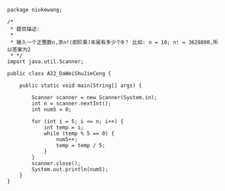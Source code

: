 	package niukewang;
	
	/*
	 * 题目描述:
	 * 
	 * 输入一个正整数n,求n!(即阶乘)末尾有多少个0？ 比如: n = 10; n! = 3628800,所以答案为2
	 * */
	import java.util.Scanner;
	
	public class A22_DaWeiShuJieCeng {
	
		public static void main(String[] args) {
	
			Scanner scanner = new Scanner(System.in);
			int n = scanner.nextInt();
			int num5 = 0;
	
			for (int i = 5; i <= n; i++) {
				int temp = i;
				while (temp % 5 == 0) {
					num5++;
					temp = temp / 5;
				}
			}
			scanner.close();
			System.out.println(num5);
		}
	}
